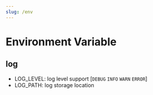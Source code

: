 ```yaml
---
slug: /env
---
```


# Environment Variable

## log

- LOG_LEVEL: log level support [`DEBUG`  `INFO`  `WARN`  `ERROR`]
- LOG_PATH: log storage location
